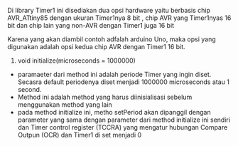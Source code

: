 Di library Timer1 ini disediakan dua opsi hardware yaitu berbasis chip  AVR_ATtiny85 dengan ukuran Timer1nya 8 bit
, chip AVR yang Timer1nyas 16 bit dan chip lain yang non-AVR dengan Timer1 juga 16 bit

Karena yang akan diambil contoh adfalah arduino Uno, maka opsi yang digunakan adalah opsi kedua chip AVR dengan Timer1 16 bit.

1. void initialize(microseconds = 1000000)
- paramaeter dari method ini adalah periode Timer yang ingin diset. Secasra default periodenya diset menjadi 1000000 microseconds atau 1 second.
- Method ini adalah method yang harus diinisialisasi sebelum menggunakan method yang lain
- pada method initialize ini, metho setPeriod akan dipanggil dengan parameter yang sama dengan parameter dari method initialize ini sendiri dan Timer control register (TCCRA) yang mengatur hubungan Compare Outpun (OCR) dan Timer1 di set menjadi 0 
